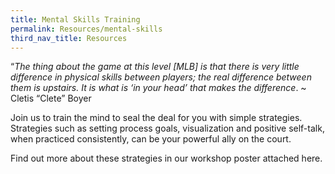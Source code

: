 ```yaml
---
title: Mental Skills Training
permalink: Resources/mental-skills
third_nav_title: Resources
---
```

“*The thing about the game at this level [MLB] is that there is very little difference in physical skills between players; the real difference between them is upstairs. It is what is ‘in your head’ that makes the difference*. ~ Cletis “Clete” Boyer

Join us to train the mind to seal the deal for you with simple strategies.  Strategies such as setting process goals, visualization and positive self-talk, when practiced consistently, can be your powerful ally on the court.  

Find out more about these strategies in our workshop poster attached here.  [](/files/workshops-by-tp/Sports%20Leaders%20Workshop_Mental%20Skills.pdf)
